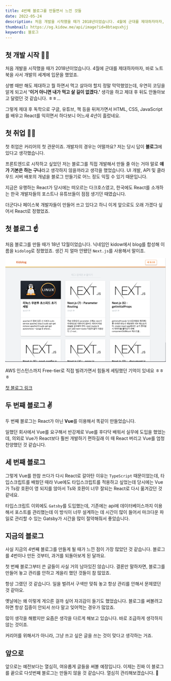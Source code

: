 ```yaml
---
title: 4번째 블로그를 만들면서 느낀 것들
date: 2022-05-24
description: 처음 개발을 시작했을 때가 2018년이었습니다. 4월에 군대를 제대하자마자, 바로 노트북을 사서 개발의 세계에 입문을 했었죠.
thumbnail: https://og.kidow.me/api/image?id=8btaqsxhjj
keywords: 블로그
---
```


## 첫 개발 시작 👨‍💻

처음 개발을 시작했을 때가 2018년이었습니다. 4월에 군대를 제대하자마자, 바로 노트북을 사서 개발의 세계에 입문을 했었죠.

상병 때만 해도 제대하고 뭘 하면서 먹고 살아야 할지 정말 막막했었는데, 우연히 코딩을 알게 되고서 **'이거 아니면 내가 먹고 살 길이 없겠다.'** 생각을 하고 제대 후 뒤도 안돌아보고 달렸던 것 같습니다. ㅎㅎ...

그렇게 제대 후 독학으로 구글, 유튜브, 책 등을 뒤져가면서 HTML, CSS, JavaScript를 배우고 React를 익히면서 하다보니 어느새 4년이 흘렀네요.

## 첫 취업 👨‍🔧

첫 취업은 커리어의 첫 관문이죠. 개발자의 경우는 어떨까요? 저는 당시 답이 **블로그**에 있다고 생각했습니다.

프론트엔드로 시작하고 싶었던 저는 블로그를 직접 개발해서 만들 줄 아는 거야 말로 **얘가 기본은 하는 구나**라고 생각하지 않을까라고 생각을 했었습니다. UI 개발, API 및 클라우드 서버 배포의 개념을 블로그 만들기로 어느 정도 익힐 수 있기 때문입니다.

지금은 유행하는 React가 당시에는 떠오르는 다크호스였고, 한국에도 React를 소개하는 한국 개발자들의 포스트나 유튜브들이 점점 생기던 때였습니다.

더군다나 페이스북 개발자들이 만들어 쓰고 있다고 하니 이게 앞으로도 오래 가겠다 싶어서 React로 정했었죠.

## 첫 블로그 ☝️

처음 블로그를 만들 때가 18년 12월이었습니다. 닉네임인 kidow에서 blog를 합성해 이름을 `kidolog`로 정했었죠. 생긴 지 얼마 안됐던 `Next.js`를 사용해서 말이죠.

![첫 블로그 만들던 시절](next_kidolog.png)

AWS 인스턴스까지 Free-tier로 직접 빌려가면서 힘들게 세팅했던 기억이 있네요 ㅎㅎㅎ

[첫 블로그 링크](https://github.com/kidow/next-kidolog)

## 두 번째 블로그 ✌️

두 번째 블로그는 React가 아닌 **Vue**를 이용해서 똑같이 만들었습니다.

일했던 회사에서 Vue를 요구해서 반강제로 Vue를 후다닥 배워서 실무에 도입을 했었는데, 의외로 Vue가 React보다 훨씬 개발하기 편하길래 이 때 React 버리고 Vue를 엄청 찬양했던 것 같습니다.

## 세 번째 블로그

그렇게 Vue를 한참 쓰다가 다시 React로 갈아탄 이유는 `TypeScript` 때문이었는데, 타입스크립트를 배웠던 때라 Vue에도 타입스크립트를 적용하고 싶었는데 당시에는 Vue가 Ts랑 호환이 영 되지를 않아서 Ts와 호환이 너무 잘되는 React로 다시 옮겨갔던 것 같네요.

타입스크립트 이외에도 `Gatsby`를 도입했는데, 기존에는 api에 데이터베이스까지 이용해서 포스트를 관리했는데 이 방식이 너무 설계하는 데 시간이 많이 들어서 마크다운 파일로 관리할 수 있는 Gatsby가 시간을 많이 절약해줘서 좋았습니다.

## 지금의 블로그

사실 지금의 4번째 블로그를 만들게 될 때가 느낀 점이 가장 많았던 것 같습니다. 블로그를 4번이나 만든 것부터, 과거를 되돌아보게 된 달까요.

첫 번째 블로그부터 쓴 글들이 사실 거의 남아있진 않습니다. 결론만 말하자면, 블로그를 만들어 놓고 관리를 안하고 게을리 했던 것들이 참 많았죠.

항상 그랬던 것 같습니다. 일을 벌려서 구색만 맞춰 놓고 항상 관리를 안해서 문제였던 것 같아요.

옛날에는 왜 이렇게 게으른 걸까 싶어 자괴감이 들기도 했었습니다. 블로그를 써볼려고 하면 항상 집중이 안되서 쓰다 말고 잊어먹는 경우가 많았죠.

많이 생각을 해봤지만 요즘은 생각을 다르게 해보고 있습니다. 바로 조급하게 생각하지 않는 것이죠.

커리어를 위해서가 아니라, 그냥 쓰고 싶은 글을 쓰는 것이 맞다고 생각하는 거죠.

## 앞으로

앞으로는 예전보다는 열심히, 여유롭게 글들을 써볼 예정입니다. 이제는 진짜 이 블로그를 끝으로 다섯번째 블로그는 만들지 않을 것 같습니다. 열심히 관리해보겠습니다. 🤛
